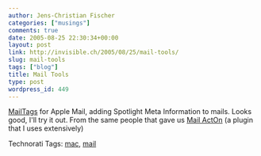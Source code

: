 ```yaml
---
author: Jens-Christian Fischer
categories: ["musings"]
comments: true
date: 2005-08-25 22:30:34+00:00
layout: post
link: http://invisible.ch/2005/08/25/mail-tools/
slug: mail-tools
tags: ["blog"]
title: Mail Tools
type: post
wordpress_id: 449
---
```



[MailTags](http://www.indev.ca/MailTags.html) for Apple Mail, adding Spotlight Meta Information to mails. Looks good, I'll try it out. From the same people that gave us [Mail ActOn](http://www.indev.ca/MailActOn.html) (a plugin that I uses extensively)





Technorati Tags: [mac](http://technorati.com/tag/mac), [mail](http://technorati.com/tag/mail)
